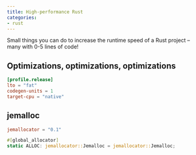 ```yaml
---
title: High-performance Rust
categories:
- rust
---
```

Small things you can do to increase the runtime speed of a Rust project
– many with 0-5 lines of code!

## Optimizations, optimizations, optimizations

```toml
[profile.release]
lto = "fat"
codegen-units = 1
target-cpu = "native"
```

## jemalloc

```toml
jemallocator = "0.1"
```

```rust
#[global_allocator]
static ALLOC: jemallocator::Jemalloc = jemallocator::Jemalloc;
```
